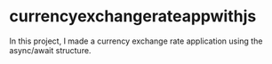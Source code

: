 # currencyexchangerateappwithjs
In this project, I made a currency exchange rate application using the async/await structure.
